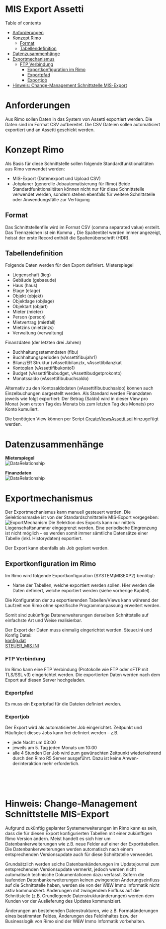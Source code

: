 # MIS Export Assetti

<!--ts-->
Table of contents
   * [Anforderungen](#Anforderungen)
   * [Konzept Rimo](#Konzept-Rimo)
      * [Format](#Format)
      * [Tabellendefinition](#Tabellendefinition)
   * [Datenzusammenhänge](#Datenzusammenhänge)
   * [Exportmechanismus](#Exportmechanismus)
     * [FTP Verbindung](#FTP-Verbindung)
       * [Exportkonfiguration im Rimo](#Exportkonfiguration-im-Rimo)
       * [Exportpfad](#Exportpfad)
       * [Exportjob](#Exportjob)
   * [Hinweis: Change-Management Schnittstelle MIS-Export](#Hinweis-Change-Management-Schnittstelle-MIS-Export)
<!--te-->
# Anforderungen
Aus Rimo sollen Daten in das System von Assetti exportiert werden. Die Daten sind im Format CSV aufbereitet. Die CSV Dateien sollen automatisiert exportiert und an Assetti geschickt werden.

# Konzept Rimo
Als Basis für diese Schnittstelle sollen folgende Standardfunktionalitäten aus Rimo verwendet werden:
- MIS-Export (Datenexport und Upload CSV)
- Jobplaner (generelle Jobautomatisierung für Rimo)
Beide Standardfunktionalitäten können nicht nur für diese Schnittstelle verwendet werden, sondern stehen ebenfalls für weitere Schnittstelle oder Anwendungsfälle zur Verfügung

## Format
Das Schnittstellenfile wird im Format CSV (comma separated value) erstellt.
Das Trennzeichen ist ein Komma **`,`** 
Die Spaltentitel werden immer angezeigt, heisst der erste Record enthält die Spaltenüberschrift (HDR).

## Tabellendefinition
Folgende Daten werden für den Export definiert.
Mieterspiegel
- Liegenschaft 	(lieg)
- Gebäude 	(gebaeude)
- Haus 	(haus)
- Etage 	(etage)
- Objekt 	(objekt)
- Objektlage 	(objlage)
- Objektart 	(objart)
- Mieter 	(mieter)
- Person 	(person)
- Mietvertrag 	(mietfall)
- Mietzins 	(mietzinzs)
- Verwaltung 	(verwaltung)

Finanzdaten (der letzten drei Jahren)
- Buchhaltungsstammdaten 	(fibu)
- Buchhaltungsperioden 	(vAssettifibujahr1)
- Bilanz/ER Struktur 	(vAssettibilanztx, vAssettibilanzkat
- Kontoplan 	(vAssettifibukonto1)
- Budget 	(vAssettifibubudget, vAssettibudgetprokonto)
- Monatssaldo 	(vAssettifibubuchsaldo)

Alternativ zu den Kontosaldodaten (vAssettifibubuchsaldo) können auch Einzelbuchungen dargestellt werden.
Als Standard werden Finanzdaten jeweils wie folgt exportiert:
Der Betrag (Saldo) wird in dieser View pro Monat (vom ersten Tag des Monats bis zum letzten Tag des Monats) pro Konto kumuliert.

Die benötigten View können per Script [CreateViewsAssetti.sql](CreateViewsAssetti.sql) hinzugefügt werden.


# Datenzusammenhänge
**Mieterspiegel** <br>
![DataRelationship](/_grafiken/DataRelationship_assetti_mieterspiegel.png)

**Finanzdaten**<br>
![DataRelationship](/_grafiken/DataRelationship_assetti_finanzdaten.png)

# Exportmechanismus
Der Exportmechanismus kann manuell gesteuert werden. Die Selektionsmaske ist von der Standardschnittstelle MIS-Export vorgegeben:
![ExportMechanism](/_grafiken/ExportMechanism.png)
Die Selektion des Exports kann nur mittels Liegenschaftsnummer eingegrenzt werden. Eine periodische Eingrenzung ist nicht möglich – es werden somit immer sämtliche Datensätze einer Tabelle (inkl. Historydaten) exportiert.

Der Export kann ebenfalls als Job geplant werden.

## Exportkonfiguration im Rimo
Im Rimo wird folgende Exportkonfiguration (SYSTEM\MISEXP2) benötigt:
- Name der Tabellen, welche exportiert werden sollen.
Hier werden die Daten definiert, welche exportiert werden (siehe vorherige Kapitel). 

Die Konfiguration der zu exportierenden Tabellen/Views kann während der Laufzeit von Rimo ohne spezifische Programmanpassung erweitert werden.

Somit sind zukünftige Datenerweiterungen derselben Schnittstelle auf einfachste Art und Weise realisierbar.

Der Export der Daten muss einmalig eingerichtet werden.
Steuer.ini und Konfig Datei: <br>
[konfig.dat](konfig%20MIS/dat-Files/konfig.dat)<br>
[STEUER_MIS.INI](konfig%20MIS/dat-Files/STEUER_MIS.INI)<br>

### FTP Verbindung
Im Rimo kann eine FTP Verbindung (Protokolle wie FTP oder sFTP mit TLS/SSL v3) eingerichtet werden.
Die exportierten Daten werden nach dem Export auf diesen Server hochgeladen.

### Exportpfad
Es muss ein Exportpfad für die Dateien definiert werden.

### Exportjob
Der Export wird als automatisierter Job eingerichtet. Zeitpunkt und Häufigkeit dieses Jobs kann frei definiert werden – z.B.
- jede Nacht um 03:00
- jeweils am 5. Tag jeden Monats um 10:00
- alle 4 Stunden
Der Job wird zum gewünschten Zeitpunkt wiederkehrend durch den Rimo R5 Server ausgeführt. Dazu ist keine Anwen-derinteraktion mehr erforderlich.

<br><br><br>

# Hinweis: Change-Management Schnittstelle MIS-Export
Aufgrund zukünftig geplanter Systemerweiterungen im Rimo kann es sein, dass die für diesen Export konfigurierten Tabellen mit einer zukünftigen Rimo Version ändern. Meist handelt es sich hier um Datenbankerweiterungen wie z.B. neue Felder auf einer der Exporttabellen. Die Datenbankerweiterungen werden automatisch nach einem entsprechenden Versionsupdate auch für diese Schnittstelle verwendet.

Grundsätzlich werden solche Datenbankänderungen im Updatejournal zum entsprechenden Versionsupdate vermerkt, jedoch werden nicht automatisch technische Dokumentationen dazu verfasst. Sofern die laufenden Datenbankerweiterungen keinen zwingenden Änderungseinfluss auf die Schnittstelle haben, werden sie von der W&W Immo Informatik nicht aktiv kommuniziert. Änderungen mit zwingendem Einfluss auf die Schnittstelle (z.B. Grundlegende Datenstrukturänderungen) werden dem Kunden vor der Auslieferung des Updates kommuniziert.

Änderungen an bestehenden Datenstrukturen, wie z.B. Formatänderungen eines bestimmten Feldes, Änderungen des Feldinhaltes bzw. der Businesslogik von Rimo sind der W&W Immo Informatik vorbehalten.
